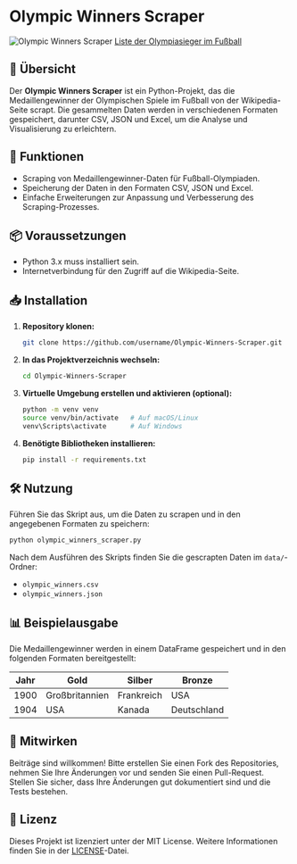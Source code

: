 # Olympic Winners Scraper

![Olympic Winners Scraper](https://upload.wikimedia.org/wikipedia/commons/thumb/c/cf/Football_pictogram.svg/150px-Football_pictogram.svg.png) 
[Liste der Olympiasieger im Fußball](https://de.wikipedia.org/wiki/Liste_der_Olympiasieger_im_Fu%C3%9Fball)
## 📖 Übersicht

Der **Olympic Winners Scraper** ist ein Python-Projekt, das die Medaillengewinner der Olympischen Spiele im Fußball von der Wikipedia-Seite scrapt. Die gesammelten Daten werden in verschiedenen Formaten gespeichert, darunter CSV, JSON und Excel, um die Analyse und Visualisierung zu erleichtern.

## 🚀 Funktionen

- Scraping von Medaillengewinner-Daten für Fußball-Olympiaden.
- Speicherung der Daten in den Formaten CSV, JSON und Excel.
- Einfache Erweiterungen zur Anpassung und Verbesserung des Scraping-Prozesses.

## 📦 Voraussetzungen

- Python 3.x muss installiert sein.
- Internetverbindung für den Zugriff auf die Wikipedia-Seite.

## 📥 Installation

1. **Repository klonen:**

   ```bash
   git clone https://github.com/username/Olympic-Winners-Scraper.git
   ```

2. **In das Projektverzeichnis wechseln:**

   ```bash
   cd Olympic-Winners-Scraper
   ```

3. **Virtuelle Umgebung erstellen und aktivieren (optional):**

   ```bash
   python -m venv venv
   source venv/bin/activate   # Auf macOS/Linux
   venv\Scripts\activate      # Auf Windows
   ```

4. **Benötigte Bibliotheken installieren:**

   ```bash
   pip install -r requirements.txt
   ```

## 🛠️ Nutzung

Führen Sie das Skript aus, um die Daten zu scrapen und in den angegebenen Formaten zu speichern:

```bash
python olympic_winners_scraper.py
```

Nach dem Ausführen des Skripts finden Sie die gescrapten Daten im `data/`-Ordner:

- `olympic_winners.csv`
- `olympic_winners.json`

## 📊 Beispielausgabe

Die Medaillengewinner werden in einem DataFrame gespeichert und in den folgenden Formaten bereitgestellt:

| Jahr | Gold          | Silber          | Bronze          |
|------|---------------|-----------------|------------------|
| 1900 | Großbritannien| Frankreich       | USA              |
| 1904 | USA           | Kanada           | Deutschland      |

## 🤝 Mitwirken

Beiträge sind willkommen! Bitte erstellen Sie einen Fork des Repositories, nehmen Sie Ihre Änderungen vor und senden Sie einen Pull-Request. Stellen Sie sicher, dass Ihre Änderungen gut dokumentiert sind und die Tests bestehen.

## 📝 Lizenz

Dieses Projekt ist lizenziert unter der MIT License. Weitere Informationen finden Sie in der [LICENSE](LICENSE)-Datei.

